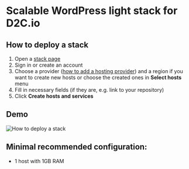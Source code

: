 # Scalable WordPress light stack for D2C.io

## How to deploy a stack

1. Open a [stack page](https://panel.d2c.io/?import=https://github.com/d2cio/wordpress-scalable-light-stack/archive/master.zip)
2. Sign in or create an account
3. Choose a provider ([how to add a hosting provider](https://docs.d2c.io/getting-started/cloud-providers/)) and a region if you want to create new hosts or choose the created ones in **Select hosts** menu
3. Fill in necessary fields (if they are, e.g. link to your repository)
4. Click **Create hosts and services**

## Demo

![How to deploy a stack](https://github.com/mastappl/images/blob/master/wplight_apache.gif)

## Minimal recommended configuration:

- 1 host with 1GB RAM
